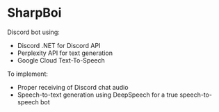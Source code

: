 # SharpBoi
Discord bot using:
* Discord .NET for Discord API
* Perplexity API for text generation
* Google Cloud Text-To-Speech

To implement:
* Proper receiving of Discord chat audio
* Speech-to-text generation using DeepSpeech
for a true speech-to-speech bot
